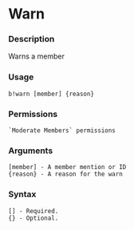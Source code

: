 # Warn

### **Description**

Warns a member

### Usage

```
b!warn [member] {reason}
```

### Permissions

```
`Moderate Members` permissions
```

### Arguments

```
[member] - A member mention or ID
{reason} - A reason for the warn
```

### Syntax

```
[] - Required.
{} - Optional.
```
